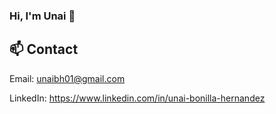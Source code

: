 ### Hi, I'm Unai 👋


## 📫 Contact
Email:
<a href="mailto:unaibh01@gmail.com">unaibh01@gmail.com</a>

LinkedIn:
https://www.linkedin.com/in/unai-bonilla-hernandez
<!--
**BBonLLo/BBonLLo** is a ✨ _special_ ✨ repository because its `README.md` (this file) appears on your GitHub profile.

Here are some ideas to get you started:

- 🔭 I’m currently working on ...
- 🌱 I’m currently learning ...
- 👯 I’m looking to collaborate on ...
- 🤔 I’m looking for help with ...
- 💬 Ask me about ...
- 📫 How to reach me: ...
- 😄 Pronouns: ...
- ⚡ Fun fact: ...
-->
